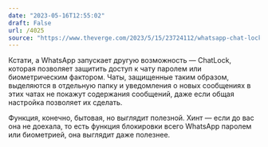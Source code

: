 ```yaml
---
date: "2023-05-16T12:55:02"
draft: False
url: /4025
source: "https://www.theverge.com/2023/5/15/23724112/whatsapp-chat-lock-locked-conversations-private"
---
```


Кстати, а WhatsApp запускает другую возможность — ChatLock, которая позволяет защитить доступ к чату паролем или биометрическим фактором. Чаты, защищенные таким образом, выделяются в отдельную папку и уведомления о новых сообщениях в этих чатах не покажут содержания сообщений, даже если общая настройка позволяет их сделать.

Функция, конечно, бытовая, но выглядит полезной. Хинт — если до вас она не доехала, то есть функция блокировки всего WhatsApp паролем или биометрией, она выглядит даже полезнее.
